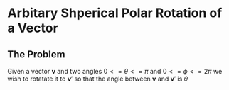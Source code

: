 # Arbitary Shperical Polar Rotation of a Vector

## The Problem

Given a vector $\mathbf{v}$ and two angles $0<=\theta<=\pi$ and $0<=\phi<=2\pi$ we wish to rotatate it to $\mathbf{v}'$ so that the angle between $\mathbf{v}$ and $\mathbf{v}'$ is $\theta$
